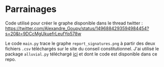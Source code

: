 # Parrainages

Code utilisé pour créer le graphe disponible dans le thread twitter : https://twitter.com/Alexandre_Goupy/status/1496884293594984454?s=20&t=9DCcMgUkuefrLeufYp578w

Le code `main.py` trace le graphe `report_signatures.png` à partir des deux fichiers `.csv` téléchargés sur le site du conseil constitutionnel. 
J'ai utilisé le package `alluvial.py` téléchargé [ici](https://github.com/vinsburg/alluvial_diagram) et dont le code est disponible dans ce repo. 
